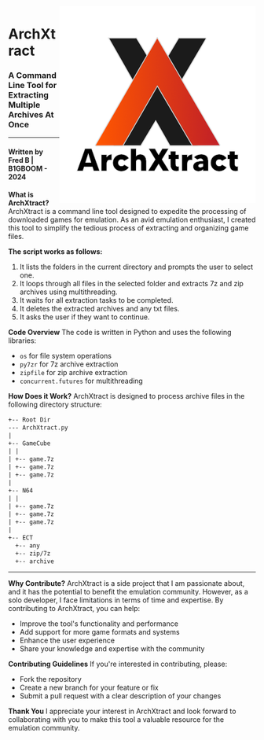 <img src="ArchXtract.png" alt="ArchXtract Logo" style="float: right;">

# ArchXtract
### A Command Line Tool for Extracting Multiple Archives At Once
---
#### Written by Fred B | B1GBOOM - 2024


**What is ArchXtract?**
ArchXtract is a command line tool designed to expedite the processing of downloaded games for emulation. As an avid emulation enthusiast, I created this tool to simplify the tedious process of extracting and organizing game files.

**The script works as follows:**
1. It lists the folders in the current directory and prompts the user to select one.
2. It loops through all files in the selected folder and extracts 7z and zip archives using multithreading.
3. It waits for all extraction tasks to be completed.
4. It deletes the extracted archives and any txt files.
5. It asks the user if they want to continue.

**Code Overview**
The code is written in Python and uses the following libraries:

* `os` for file system operations
* `py7zr` for 7z archive extraction
* `zipfile` for zip archive extraction
* `concurrent.futures` for multithreading

**How Does it Work?**
ArchXtract is designed to process archive files in the following directory structure:
```
+-- Root Dir
--- ArchXtract.py
|
+-- GameCube
| |
| +-- game.7z
| +-- game.7z
| +-- game.7z
|
+-- N64
| |
| +-- game.7z
| +-- game.7z
| +-- game.7z
|
+-- ECT
  +-- any
  +-- zip/7z
  +-- archive

```

---

**Why Contribute?**
ArchXtract is a side project that I am passionate about, and it has the potential to benefit the emulation community. However, as a solo developer, I face limitations in terms of time and expertise. By contributing to ArchXtract, you can help:

* Improve the tool's functionality and performance
* Add support for more game formats and systems
* Enhance the user experience
* Share your knowledge and expertise with the community

**Contributing Guidelines**
If you're interested in contributing, please:

* Fork the repository
* Create a new branch for your feature or fix
* Submit a pull request with a clear description of your changes

**Thank You**
I appreciate your interest in ArchXtract and look forward to collaborating with you to make this tool a valuable resource for the emulation community.
